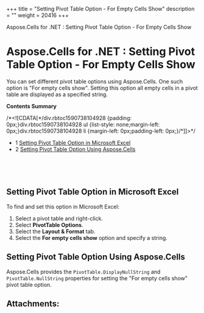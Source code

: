 +++
title = "Setting Pivot Table Option - For Empty Cells Show" 
description = "" 
weight = 20416 
+++

Aspose.Cells for .NET : Setting Pivot Table Option - For Empty Cells Show  

# Aspose.Cells for .NET : Setting Pivot Table Option - For Empty Cells Show


You can set different pivot table options using Aspose.Cells. One such option is "For empty cells show". Setting this option all empty cells in a pivot table are displayed as a specified string.

**Contents Summary**

/\*<!\[CDATA\[\*/div.rbtoc1590738104928 {padding: 0px;}div.rbtoc1590738104928 ul {list-style: none;margin-left: 0px;}div.rbtoc1590738104928 li {margin-left: 0px;padding-left: 0px;}/\*\]\]>\*/

*   1 [Setting Pivot Table Option in Microsoft Excel](#SettingPivotTableOption-ForEmptyCellsShow-SettingPivotTableOptioninMicrosoftExcel)
*   2 [Setting Pivot Table Option Using Aspose.Cells](#SettingPivotTableOption-ForEmptyCellsShow-SettingPivotTableOptionUsingAspose.Cells)

 

 

## Setting Pivot Table Option in Microsoft Excel

To find and set this option in Microsoft Excel:

1.  Select a pivot table and right-click.
2.  Select **PivotTable Options**.
3.  Select the **Layout & Format** tab.
4.  Select the **For empty cells show** option and specify a string.

## Setting Pivot Table Option Using Aspose.Cells

Aspose.Cells provides the `PivotTable.DisplayNullString` and `PivotTable.NullString` properties for setting the "For empty cells show" pivot table option.

## Attachments:


